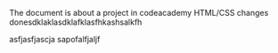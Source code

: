 The document is about a project in codeacademy HTML/CSS
changes donesdklaklasdklafklasfhkashsalkfh

asfjasfjascja
sapofalfjaljf
